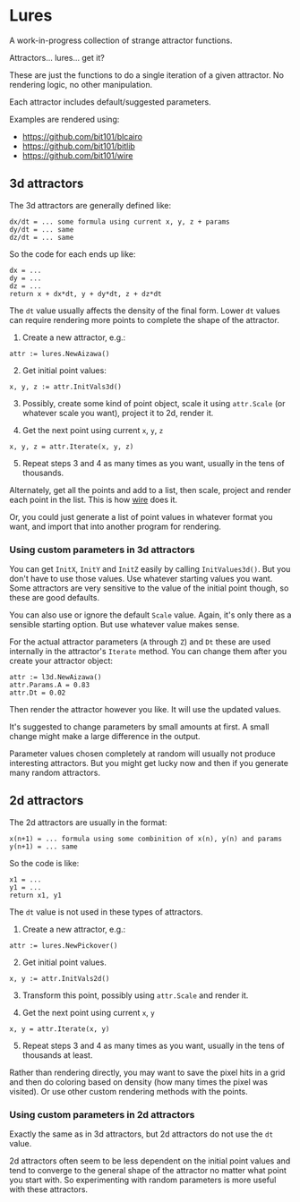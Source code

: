 # Lures

A work-in-progress collection of strange attractor functions.

Attractors... lures... get it?

These are just the functions to do a single iteration of a given attractor. No rendering logic, no other manipulation.

Each attractor includes default/suggested parameters.

Examples are rendered using:

- https://github.com/bit101/blcairo
- https://github.com/bit101/bitlib
- https://github.com/bit101/wire

## 3d attractors

The 3d attractors are generally defined like:

```
dx/dt = ... some formula using current x, y, z + params
dy/dt = ... same
dz/dt = ... same
```

So the code for each ends up like:

```
dx = ...
dy = ...
dz = ...
return x + dx*dt, y + dy*dt, z + dz*dt
```

The `dt` value usually affects the density of the final form. Lower `dt` values can require rendering more points to complete the shape of the attractor.

1. Create a new attractor, e.g.:

```
attr := lures.NewAizawa()
```

2. Get initial point values:

```
x, y, z := attr.InitVals3d()
```

3. Possibly, create some kind of point object, scale it using `attr.Scale` (or whatever scale you want), project it to 2d, render it.

4. Get the next point using current `x`, `y`, `z`

```
x, y, z = attr.Iterate(x, y, z)
```

5. Repeat steps 3 and 4 as many times as you want, usually in the tens of thousands.

Alternately, get all the points and add to a list, then scale, project and render each point in the list. This is how [wire](https://github.com/bit101/wire) does it.

Or, you could just generate a list of point values in whatever format you want, and import that into another program for rendering.


### Using custom parameters in 3d attractors

You can get `InitX`, `InitY` and `InitZ` easily by calling `InitValues3d()`. But you don't have to use those values. Use whatever starting values you want. Some attractors are very sensitive to the value of the initial point though, so these are good defaults.

You can also use or ignore the default `Scale` value. Again, it's only there as a sensible starting option. But use whatever value makes sense.

For the actual attractor parameters (`A` through `Z`) and `Dt` these are used internally in the attractor's `Iterate` method. You can change them after you create your attractor object:

```
attr := l3d.NewAizawa()
attr.Params.A = 0.83
attr.Dt = 0.02
```

Then render the attractor however you like. It will use the updated values.

It's suggested to change parameters by small amounts at first. A small change might make a large difference in the output.

Parameter values chosen completely at random will usually not produce interesting attractors. But you might get lucky now and then if you generate many random attractors.

## 2d attractors

The 2d attractors are usually in the format:

```
x(n+1) = ... formula using some combinition of x(n), y(n) and params
y(n+1) = ... same
```

So the code is like:

```
x1 = ...
y1 = ...
return x1, y1
```

The `dt` value is not used in these types of attractors.

1. Create a new attractor, e.g.:

```
attr := lures.NewPickover()
```

2. Get initial point values.

```
x, y := attr.InitVals2d()
```

3. Transform this point, possibly using `attr.Scale` and render it.

4. Get the next point using current `x`, `y`

```
x, y = attr.Iterate(x, y)
```

5. Repeat steps 3 and 4 as many times as you want, usually in the tens of thousands at least.

Rather than rendering directly, you may want to save the pixel hits in a grid and then do coloring based on density (how many times the pixel was visited). Or use other custom rendering methods with the points.

### Using custom parameters in 2d attractors

Exactly the same as in 3d attractors, but 2d attractors do not use the `dt` value.

2d attractors often seem to be less dependent on the initial point values and tend to converge to the general shape of the attractor no matter what point you start with. So experimenting with random parameters is more useful with these attractors.

